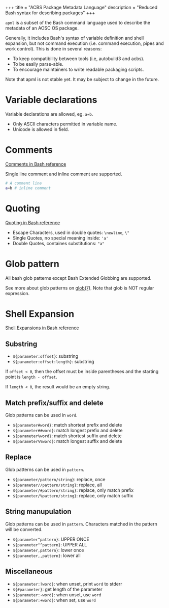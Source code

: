 +++
title = "ACBS Package Metadata Language"
description = "Reduced Bash syntax for describing packages"
+++

`apml` is a subset of the Bash command language used to describe the metadata of an AOSC OS package. 

Generally, it includes Bash's syntax of variable definition and shell expansion, but not command execution (i.e. command execution, pipes and work control). This is done in several reasons:

* To keep compatibility between tools (i.e, autobuild3 and acbs).
* To be easily parse-able.
* To encourage maintainers to write readable packaging scripts.

Note that apml is not stable yet. It may be subject to change in the future.


# Variable declarations
Variable declarations are allowed, eg. `a=b`.
* Only ASCII characters permitted in variable name.
* Unicode is allowed in field.


# Comments
[Comments in Bash reference](https://www.gnu.org/software/bash/manual/bash.html#Comments)

Single line comment and inline comment are supported.

```bash
# A comment line
a=b # inline comment
```

# Quoting
[Quoting in Bash reference](https://www.gnu.org/software/bash/manual/bash.html#Quoting)
* Escape Characters, used in double quotes: `\newline`, `\"`
* Single Quotes, no special meaning inside: `'a'`
* Double Quotes, containes substitutions: `"a"`


# Glob pattern
All bash glob patterns except Bash Extended Globbing are supported.

See more about glob patterns on [glob(7)](https://man7.org/linux/man-pages/man7/glob.7.html). Note that glob is NOT regular expression.


# Shell Expansion
[Shell Expansions in Bash reference](https://www.gnu.org/software/bash/manual/bash.html#Shell-Expansions)
## Substring
* `${parameter:offset}`: substring
* `${parameter:offset:length}`: substring

If `offset < 0`, then the offset must be inside parentheses and the starting point is `length - offset`.

If `length < 0`, the result would be an empty string.

## Match prefix/suffix and delete
Glob patterns can be used in `word`. 

* `${parameter#word}`: match shortest prefix and delete
* `${parameter##word}`: match longest prefix and delete
* `${parameter%word}`: match shortest suffix and delete
* `${parameter%%word}`: match longest suffix and delete
## Replace
Glob patterns can be used in `pattern`. 

* `${parameter/pattern/string}`: replace, once
* `${parameter//pattern/string}`: replace, all
* `${parameter/#pattern/string}`: replace, only match prefix
* `${parameter/%pattern/string}`: replace, only match suffix
## String manupulation
Glob patterns can be used in `pattern`. Characters matched in the pattern will be converted.

* `${parameter^pattern}`: UPPER ONCE
* `${parameter^^pattern}`: UPPER ALL
* `${parameter,pattern}`: lower once
* `${parameter,,pattern}`: lower all
## Miscellaneous
* `${parameter:?word}`: when unset, print `word` to stderr
* `${#parameter}`: get length of the parameter
* `${parameter:-word}`: when unset, use `word`
* `${parameter:+word}`: when set, use `word`
